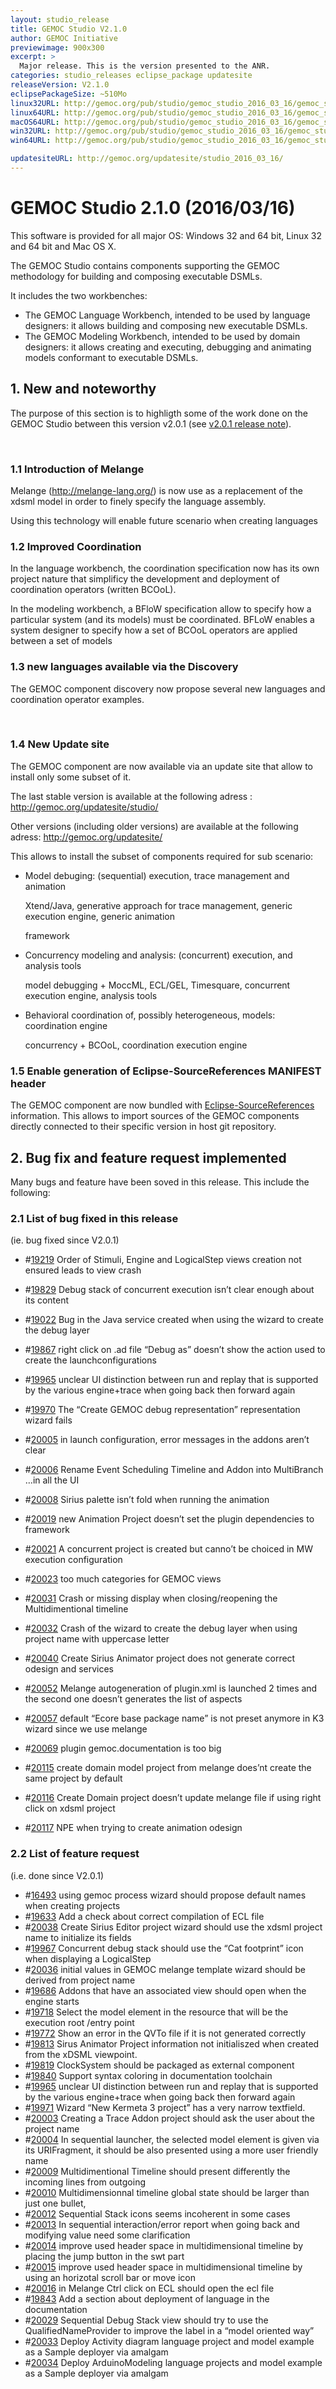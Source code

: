 ```yaml
---
layout: studio_release
title: GEMOC Studio V2.1.0
author: GEMOC Initiative
previewimage: 900x300
excerpt: >
  Major release. This is the version presented to the ANR.
categories: studio_releases eclipse_package updatesite
releaseVersion: V2.1.0
eclipsePackageSize: ~510Mo
linux32URL: http://gemoc.org/pub/studio/gemoc_studio_2016_03_16/gemoc_studio-linux.gtk.x86.zip
linux64URL: http://gemoc.org/pub/studio/gemoc_studio_2016_03_16/gemoc_studio-linux.gtk.x86_64.zip
macOS64URL: http://gemoc.org/pub/studio/gemoc_studio_2016_03_16/gemoc_studio-macosx.cocoa.x86_64.zip
win32URL: http://gemoc.org/pub/studio/gemoc_studio_2016_03_16/gemoc_studio-win32.win32.x86.zip
win64URL: http://gemoc.org/pub/studio/gemoc_studio_2016_03_16/gemoc_studio-win32.win32.x86_64.zip

updatesiteURL: http://gemoc.org/updatesite/studio_2016_03_16/
---
```


# GEMOC Studio 2.1.0 (2016/03/16)

This software is provided for all major OS: Windows 32 and 64 bit, Linux 32 and 64 bit and Mac OS X.

The GEMOC Studio contains components supporting the GEMOC methodology for building and composing executable DSMLs.

It includes the two workbenches:

  * The GEMOC Language Workbench, intended to be used by language designers: it allows building and composing new executable DSMLs.
  * The GEMOC Modeling Workbench, intended to be used by domain designers: it allows creating and executing, debugging and animating models conformant to executable DSMLs.

## 1. New and noteworthy

The purpose of this section is to highligth some of the work done on the GEMOC Studio between this version v2.0.1 (see [v2.0.1 release note](http://gemoc.org/gemoc-studio-v2-0-1-release-notes-2/)).

&nbsp;

### 1.1 Introduction of Melange

Melange (<http://melange-lang.org/>) is now use as a replacement of the xdsml model in order to finely specify the language assembly.

Using this technology will enable future scenario when creating languages

### 1.2 Improved Coordination

In the language workbench, the coordination specification now has its own project nature that simplificy the development and deployment of coordination operators (written BCOoL).

In the modeling workbench, a BFloW specification allow to specify how a particular system (and its models) must be coordinated. BFLoW enables a system designer to specify how a set of BCOoL operators are applied between a set of models

### 1.3 new languages available via the Discovery

The GEMOC component discovery now propose several new languages and coordination operator examples.

&nbsp;

### 1.4 New Update site

The GEMOC component are now available via an update site that allow to install only some subset of it.

The last stable version is available at the following adress : <http://gemoc.org/updatesite/studio/>

Other versions (including older versions) are available at the following adress: <http://gemoc.org/updatesite/>
  
This allows to install the subset of components required for sub scenario:

  * Model debuging: (sequential) execution, trace management and animation
  
    Xtend/Java, generative approach for trace management, generic execution engine, generic animation
  
    framework
  * Concurrency modeling and analysis: (concurrent) execution, and analysis tools
  
    model debugging + MoccML, ECL/GEL, Timesquare, concurrent execution engine, analysis tools
  * Behavioral coordination of, possibly heterogeneous, models: coordination engine
  
    concurrency + BCOoL, coordination execution engine

### 1.5 Enable generation of Eclipse-SourceReferences MANIFEST header

The GEMOC component are now bundled with [Eclipse-SourceReferences](https://wiki.eclipse.org/PDE/UI/SourceReferences) information. This allows to import sources of the GEMOC components directly connected to their specific version in host git repository.

## 2. Bug fix and feature request implemented

Many bugs and feature have been soved in this release. This include the following:

### 2.1 List of bug fixed in this release

(ie. bug fixed since V2.0.1)

  * #[19219](https://gforge.inria.fr/tracker/index.php?func=detail&aid=19219&group_id=4645&atid=13885) Order of Stimuli, Engine and LogicalStep views creation not ensured leads to view crash
  * #[19829](https://gforge.inria.fr/tracker/index.php?func=detail&aid=19829&group_id=4645&atid=13885) Debug stack of concurrent execution isn&#8217;t clear enough about its content

  * #[19022](https://gforge.inria.fr/tracker/index.php?func=detail&aid=19022&group_id=4645&atid=13885) Bug in the Java service created when using the wizard to create the debug layer
  * #[19867](https://gforge.inria.fr/tracker/index.php?func=detail&aid=19867&group_id=4645&atid=13885) right click on .ad file &#8220;Debug as&#8221; doesn&#8217;t show the action used to create the launchconfigurations

  * #[19965](https://gforge.inria.fr/tracker/index.php?func=detail&aid=19965&group_id=4645&atid=13885) unclear UI distinction between run and replay that is supported by the various engine+trace when going back then forward again
  * #[19970](https://gforge.inria.fr/tracker/index.php?func=detail&aid=19970&group_id=4645&atid=13885) The &#8220;Create GEMOC debug representation&#8221; representation wizard fails
  * #[20005](https://gforge.inria.fr/tracker/index.php?func=detail&aid=20005&group_id=4645&atid=13885) in launch configuration, error messages in the addons aren&#8217;t clear
  * #[20006](https://gforge.inria.fr/tracker/index.php?func=detail&aid=20006&group_id=4645&atid=13885) Rename Event Scheduling Timeline and Addon into MultiBranch &#8230;in all the UI
  * #[20008](https://gforge.inria.fr/tracker/index.php?func=detail&aid=20008&group_id=4645&atid=13885) Sirius palette isn&#8217;t fold when running the animation
  * #[20019](https://gforge.inria.fr/tracker/index.php?func=detail&aid=20019&group_id=4645&atid=13885) new Animation Project doesn&#8217;t set the plugin dependencies to framework
  * #[20021](https://gforge.inria.fr/tracker/index.php?func=detail&aid=20021&group_id=4645&atid=13885) A concurrent project is created but canno&#8217;t be choiced in MW execution configuration
  * #[20023](https://gforge.inria.fr/tracker/index.php?func=detail&aid=20023&group_id=4645&atid=13885) too much categories for GEMOC views
  * #[20031](https://gforge.inria.fr/tracker/index.php?func=detail&aid=20031&group_id=4645&atid=13885) Crash or missing display when closing/reopening the Multidimentional timeline
  * #[20032](https://gforge.inria.fr/tracker/index.php?func=detail&aid=20032&group_id=4645&atid=13885) Crash of the wizard to create the debug layer when using project name with uppercase letter
  * #[20040](https://gforge.inria.fr/tracker/index.php?func=detail&aid=20040&group_id=4645&atid=13885) Create Sirius Animator project does not generate correct odesign and services
  * #[20052](https://gforge.inria.fr/tracker/index.php?func=detail&aid=20052&group_id=4645&atid=13885) Melange autogeneration of plugin.xml is launched 2 times and the second one doesn&#8217;t generates the list of aspects
  * #[20057](https://gforge.inria.fr/tracker/index.php?func=detail&aid=20057&group_id=4645&atid=13885) default &#8220;Ecore base package name&#8221; is not preset anymore in K3 wizard since we use melange
  * #[20069](https://gforge.inria.fr/tracker/index.php?func=detail&aid=20069&group_id=4645&atid=13885) plugin gemoc.documentation is too big
  * #[20115](https://gforge.inria.fr/tracker/index.php?func=detail&aid=20115&group_id=4645&atid=13885) create domain model project from melange does&#8217;nt create the same project by default
  * #[20116](https://gforge.inria.fr/tracker/index.php?func=detail&aid=20116&group_id=4645&atid=13885) Create Domain project doesn&#8217;t update melange file if using right click on xdsml project
  * #[20117](https://gforge.inria.fr/tracker/index.php?func=detail&aid=20117&group_id=4645&atid=13885) NPE when trying to create animation odesign

### 2.2 List of feature request

(i.e. done since V2.0.1)

  * #[16493](https://gforge.inria.fr/tracker/index.php?func=detail&aid=16493&group_id=4645&atid=13870) using gemoc process wizard should propose default names when creating projects
  * #[19633](https://gforge.inria.fr/tracker/index.php?func=detail&aid=19633&group_id=4645&atid=13870) Add a check about correct compilation of ECL file
  * #[20038](https://gforge.inria.fr/tracker/index.php?func=detail&aid=20038&group_id=4645&atid=13870) Create Sirius Editor project wizard should use the xdsml project name to initialize its fields
  * #[19967](https://gforge.inria.fr/tracker/index.php?func=detail&aid=19967&group_id=4645&atid=13870) Concurrent debug stack should use the &#8220;Cat footprint&#8221; icon when displaying a LogicalStep
  * #[20036](https://gforge.inria.fr/tracker/index.php?func=detail&aid=20036&group_id=4645&atid=13870) initial values in GEMOC melange template wizard should be derived from project name
  * #[19686](https://gforge.inria.fr/tracker/index.php?func=detail&aid=19686&group_id=4645&atid=13870) Addons that have an associated view should open when the engine starts
  * #[19718](https://gforge.inria.fr/tracker/index.php?func=detail&aid=19718&group_id=4645&atid=13870) Select the model element in the resource that will be the execution root /entry point
  * #[19772](https://gforge.inria.fr/tracker/index.php?func=detail&aid=19772&group_id=4645&atid=13870) Show an error in the QVTo file if it is not generated correctly
  * #[19813](https://gforge.inria.fr/tracker/index.php?func=detail&aid=19813&group_id=4645&atid=13870) Sirus Animator Project information not initialiszed when created from the xDSML viewpoint.
  * #[19819](https://gforge.inria.fr/tracker/index.php?func=detail&aid=19819&group_id=4645&atid=13870) ClockSystem  should be packaged as external component
  * #[19840](https://gforge.inria.fr/tracker/index.php?func=detail&aid=19840&group_id=4645&atid=13870) Support syntax coloring in documentation toolchain
  * #[19965](https://gforge.inria.fr/tracker/index.php?func=detail&aid=19965&group_id=4645&atid=13885) unclear UI distinction between run and replay that is supported by the various engine+trace when going back then forward again
  * #[19971](https://gforge.inria.fr/tracker/index.php?func=detail&aid=19971&group_id=4645&atid=13870) Wizard &#8220;New Kermeta 3 project&#8221; has a very narrow textfield.
  * #[20003](https://gforge.inria.fr/tracker/index.php?func=detail&aid=20003&group_id=4645&atid=13870) Creating a Trace Addon project should ask the user about the project name
  * #[20004](https://gforge.inria.fr/tracker/index.php?func=detail&aid=20004&group_id=4645&atid=13870) In sequential launcher, the selected model element is given via its URIFragment, it should be also presented using a more user friendly name
  * #[20009](https://gforge.inria.fr/tracker/index.php?func=detail&aid=20009&group_id=4645&atid=13870) Multidimentional Timeline should present differently the incoming lines from outgoing
  * #[20010](https://gforge.inria.fr/tracker/index.php?func=detail&aid=20010&group_id=4645&atid=13870) Multidimensionnal timeline global state should be larger than just one bullet,
  * #[20012](https://gforge.inria.fr/tracker/index.php?func=detail&aid=20012&group_id=4645&atid=13870) Sequential Stack icons seems incoherent in some cases
  * #[20013](https://gforge.inria.fr/tracker/index.php?func=detail&aid=20013&group_id=4645&atid=13870) In sequential interaction/error report when going back and modifying value need some clarification
  * #[20014](https://gforge.inria.fr/tracker/index.php?func=detail&aid=20014&group_id=4645&atid=13870) improve used header space in multidimensional timeline by placing the jump button in the swt part
  * #[20015](https://gforge.inria.fr/tracker/index.php?func=detail&aid=20015&group_id=4645&atid=13870) improve used header space in multidimensional timeline by using an horizotal scroll bar or move icon
  * #[20016](https://gforge.inria.fr/tracker/index.php?func=detail&aid=20016&group_id=4645&atid=13870) in Melange Ctrl click on ECL should open the ecl file
  * #[19843](https://gforge.inria.fr/tracker/index.php?func=detail&aid=19843&group_id=4645&atid=13870) Add a section about deployment of language in the documentation
  * #[20029](https://gforge.inria.fr/tracker/index.php?func=detail&aid=20029&group_id=4645&atid=13870) Sequential Debug Stack view should try to use the QualifiedNameProvider to improve the label in a &#8220;model oriented way&#8221;
  * #[20033](https://gforge.inria.fr/tracker/index.php?func=detail&aid=20033&group_id=4645&atid=13870) Deploy Activity diagram language project and model example as a Sample deployer via amalgam
  * #[20034](https://gforge.inria.fr/tracker/index.php?func=detail&aid=20034&group_id=4645&atid=13870) Deploy ArduinoModeling language projects and model example as a Sample deployer via amalgam

&nbsp;

